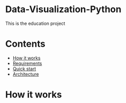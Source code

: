 # Data-Visualization-Python
 This is the education project

# Contents
- [How it works](#how-it-works)
- [Requirements](#requirements)
- [Quick start](#quick-start)
- [Architecture](#architecture)

# How it works
